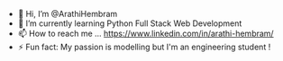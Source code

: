 - 👋 Hi, I’m @ArathiHembram
- 🌱 I’m currently learning Python Full Stack Web Development
- 📫 How to reach me ... https://www.linkedin.com/in/arathi-hembram/
- ⚡ Fun fact: My passion is modelling but I'm an engineering student !

<!---
ArathiHembram/ArathiHembram is a ✨ special ✨ repository because its `README.md` (this file) appears on your GitHub profile.
You can click the Preview link to take a look at your changes.
--->
